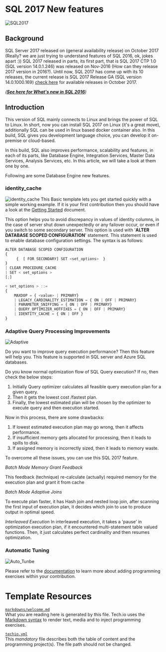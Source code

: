 # SQL 2017 New features
![SQL2017]("https://www.codeproject.com/KB/database/1210268/SQL2017_1.png")
## Background
SQL Server 2017 released on (general availability release) on October 2017 (Really? we are just trying to understand features of SQL 2016, ok, jokes apart :)) SQL 2017 released in parts, its first part, that is SQL 2017 CTP 1.0 (SQL version 14.0.1.246) was released on Nov-2016 (How can they release 2017 version in 2016?). Until now, SQL 2017 has come up with its 10 releases, the current release is SQL 2017 Release GA (SQL version 14.0.1000.169) [check here](https://docs.microsoft.com/en-us/sql/linux/sql-server-linux-release-notes#GA) for available releases in October 2017.

*(**[See here for What's new in SQL 2016](https://www.codeproject.com/Articles/1111938/SQL-New-Features)**)*

## Introduction
This version of SQL mainly connects to Linux and brings the power of SQL to Linux. In short, now you can install SQL 2017 on Linux (it's a great move), additionally SQL can be used in linux based docker container also. In this build, SQL gives you development language choice, you can develop it on-premise or cloud-based.

In this build, SQL also improves performance, scalability and features, in each of its parts, like Database Engine, Integration Services, Master Data Services, Analysis Services, etc. In this article, we will take a look at them one by one.

Following are some Database Engine new features.

### identity_cache
![identity_cache]("https://www.codeproject.com/KB/database/1210268/IDENTITY_CACHE.png")
This Basic template lets you get started quickly with a simple working example. If it is your first contribution then you should have a look at the [Getting Started](https://tech.io/doc/getting-started-create-playground) document.

This option helps you to avoid discrepancy in values of identity columns, in the case of server shut down unexpectedly or any failover occur, or even if you switch to some secondary server. This option is used with '**ALTER DATABASE SCOPED CONFIGURATION**' statement. This statement is used to enable database configuration settings. The syntax is as follows:

```javascript
ALTER DATABASE SCOPED CONFIGURATION
{      
     {  [ FOR SECONDARY] SET <set_options>  }  
}
| CLEAR PROCEDURE_CACHE
| SET < set_options >
[;]  

< set_options > ::=  
{
    MAXDOP = { <value> | PRIMARY}  
    | LEGACY_CARDINALITY_ESTIMATION = { ON | OFF | PRIMARY}  
    | PARAMETER_SNIFFING = { ON | OFF | PRIMARY}  
    | QUERY_OPTIMIZER_HOTFIXES = { ON | OFF | PRIMARY}
    | IDENTITY_CACHE = { ON | OFF }
}
```

### Adaptive Query Processing Improvements
![Adaptive]("https://www.codeproject.com/KB/database/1210268/Q_Process.png")

Do you want to improve query execution performance? Then this feature will help you. This feature is supported in SQL server and Azure SQL databases.

Do you know normal optimization flow of SQL Query execution? If no, then check the below steps:

1. Initially Query optimizer calculates all feasible query execution plan for a given query.
2. Then it gets the lowest cost /fastest plan.
3. Finally, the lowest estimated plan will be chosen by the optimizer to execute query and then execution started.

Now in this process, there are some drawbacks:

1. If lowest estimated execution plan may go wrong, then it affects performance.
2. If insufficient memory gets allocated for processing, then it leads to spills to disk.
3. If assigned memory is incorrectly sized, then it leads to memory waste.

To overcome all these issues, you can use this SQL 2017 feature.

*Batch Mode Memory Grant Feedback*

This feedback (technique) re-calculate (actually) required memory for the execution plan and grant it from cache

*Batch Mode Adaptive Joins*

To execute plan faster, it has Hash join and nested loop join, after scanning the first input of execution plan, it decides which join to use to produce output in optimal speed.

*Interleaved Execution*
In interleaved execution, it takes a 'pause' in optimization execution plan, if it encountered multi-statement table valued functions. Then, it just calculates perfect cardinality and then resumes optimization.

### Automatic Tuning
![Auto_Tunbe]("https://www.codeproject.com/KB/database/1210268/Auto_Tune.png")


Please refer to the [documentation](https://tech.io/doc) to learn more about adding programming exercises within your contribution.

# Template Resources

[`markdowns/welcome.md`](https://github.com/TechDotIO/techio-basic-template/blob/master/markdowns/welcome.md)  
What you are reading here is generated by this file. Tech.io uses the [Markdown syntax](https://tech.io/doc/reference-markdowns) to render text, media and to inject programming exercises.


[`techio.yml`](https://github.com/TechDotIO/techio-basic-template/blob/master/techio.yml)  
This *mandatory* file describes both the table of content and the programming project(s). The file path should not be changed.
